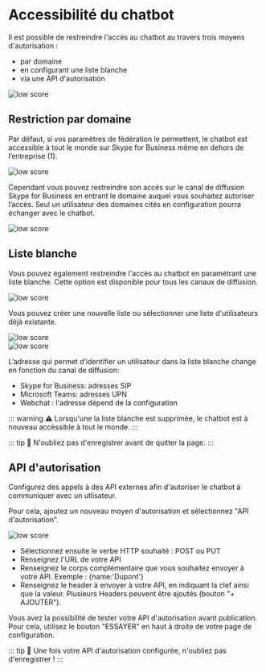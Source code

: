 # Accessibilité du chatbot


Il est possible de restreindre l'accès au chatbot au travers trois moyens d'autorisation :

* par domaine
* en configurant une liste blanche
* via une API d'autorisation

<div class="image_center">
  <img :src="$withBase('/assets/img/fr/parametres/chatbot1.png')" alt="low score">
</div>



## Restriction par domaine

Par défaut, si vos paramètres de fédération le permettent, le chatbot est accessible à tout le monde sur Skype for Business même en dehors de l’entreprise (1).

<div class="image_center">
  <img :src="$withBase('/assets/img/fr/parametres/chatbot2.png')" alt="low score">
</div>



Cependant vous pouvez restreindre son accès sur le canal de diffusion Skype for Business en entrant le domaine auquel vous souhaitez autoriser l’accès. Seul un utilisateur des domaines cités en configuration pourra échanger avec le chatbot.

<div class="image_center">
  <img :src="$withBase('/assets/img/fr/parametres/chatbot3.png')" alt="low score">
</div>



## Liste blanche

Vous pouvez également restreindre l'accès au chatbot en paramétrant une liste blanche. Cette option est disponible pour tous les canaux de diffusion.

<div class="image_center">
  <img :src="$withBase('/assets/img/fr/parametres/chatbot4.png')" alt="low score">
</div>


Vous pouvez créer une nouvelle liste ou sélectionner une liste d'utilisateurs déjà existante.

<div class="image_center">
  <img :src="$withBase('/assets/img/fr/parametres/chatbot5.png')" alt="low score">
</div>

<div class="image_center">
  <img :src="$withBase('/assets/img/fr/parametres/chatbot7.png')" alt="low score">
</div>

L’adresse qui permet d’identifier un utilisateur dans la liste blanche change en fonction du canal de diffusion:

* Skype for Business: adresses SIP
* Microsoft Teams: adresses UPN
* Webchat : l'adresse dépend de la configuration

::: warning ⚠️
Lorsqu'une la liste blanche est supprimée, le chatbot est à nouveau accèssible à tout le monde.
:::

::: tip 💾
N'oubliez pas d'enregistrer avant de quitter la page.
:::

## API d'autorisation


Configurez des appels à des API externes afin d'autoriser le chatbot à communiquer avec un utlisateur.

Pour cela, ajoutez un nouveau moyen d'autorisation et sélectionnez "API d'autorisation".

<div class="image_center">
  <img :src="$withBase('/assets/img/fr/parametres/chatbot6.png')" alt="low score">
</div>




* Sélectionnez ensuite le verbe HTTP souhaité : POST ou PUT
* Renseignez l'URL de votre API
* Renseignez le corps complémentaire que vous souhaitez envoyer à votre API. Exemple : {name:'Dupont'}
* Renseignez le header à envoyer à votre API, en indiquant la clef ainsi que la valeur. Plusieurs Headers peuvent être ajoutés (bouton "+ AJOUTER").

Vous avez la possibilité de tester votre API d'autorisation avant publication. Pour cela, utilisez le bouton "ESSAYER" en haut à droite de votre page de configuration.

::: tip 💾
Une fois votre API d'autorisation configurée, n'oubliez pas d'enregistrer !
:::

